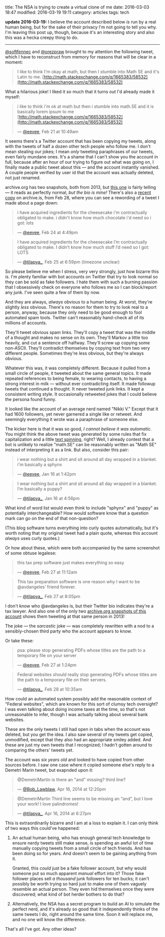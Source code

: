 title: The NSA is trying to create a virtual clone of me
date: 2016-03-03 18:47
modified: 2016-03-19 19:11
category: articles
tags: tech

**update 2016-03-19:** I believe the account described below _is_ run by a real human being, but for the sake of their privacy I'm not going to tell you why.  I'm leaving this post up, though, because it's an interesting story and also this was a hecka creepy thing to do.

----

[@softfennec](https://twitter.com/softfennec) and [@orezpraw](https://twitter.com/orezpraw) brought to my attention the following tweet, which I have to reconstruct from memory for reasons that will be clear in a moment:

> I like to think I'm okay at math, but then I stumble into Math SE and it's Latin to me. [http://math.stackexchange.com/q/1665383/58532](http://math.stackexchange.com/q/1665383/58532)

What a hilarious joke!  I liked it so much that it turns out I'd already made it myself:

> i like to think i'm ok at math but then i stumble into math.SE and it is basically lorem ipsum to me [http://math.stackexchange.com/q/1665383/58532](http://math.stackexchange.com/q/1665383/58532)
>
> — [@eevee](https://twitter.com/eevee/status/701478886375350275), Feb 21 at 10:49am

<!-- more -->

It seems there's a Twitter account that has been copying my tweets, along with the tweets of half a dozen other tech people who follow me.  I don't mean stealing our jokes; I mean _only_ tweeting paraphrases of our tweets, even fairly mundane ones.  It's a shame that I can't show you the account in full, because after an hour of our trying to figure out what was going on, I finally made a public tweet about this — and the account instantly vanished.  A couple people verified by user id that the account was actually deleted, not just renamed.

archive.org has two snapshots, both from 2013, but [this one](https://web.archive.org/web/20131217160207/https://twitter.com/tilapya_) is fairly telling — it reads as perfectly normal, _but the bio is mine!_  There's also a [recent copy](https://archive.is/bxnPe) on archive.is, from Feb 28, where you can see a rewording of a tweet I made about a page down:

> i have acquired ingredients for the cheesecake i'm contractually obligated to make. i didn't know how much chocolate i'd need so i got: lots
>
> — [@eevee](https://twitter.com/eevee/status/702656586519425024), Feb 24 at 4:49pm

<!-- -->
> I have acquired ingredients for the cheesecake I’m contractually obligated to make. I didn’t know how much stuff I’d need so I got: LOTS
>
> — [@tilapya\_](https://twitter.com/tilapya_/status/703051652694040576), Feb 25 at 6:59pm (timezone unclear)

So please believe me when I stress, very very strongly, just how bizarre this is.  I'm plenty familiar with bot accounts on Twitter that try to look normal so they can be sold as fake followers.  I hate them with such a burning passion that I obsessively check on everyone who follows me so I can block/report any junk.  I've seen quite a few of them by now.

And they are always, _always_ obvious to a human being.  At worst, they're slightly _less_ obvious.  There's no reason for them to try to look real to a person, anyway, because they only need to be good enough to fool automated spam tools.  Twitter can't reasonably hand-check all of its millions of accounts.

They'll tweet obvious spam links.  They'll copy a tweet that was the middle of a thought and makes no sense on its own.  They'll Markov a little too heavily, and cut a sentence off halfway.  They'll screw up copying some non-ASCII.  They'll contradict themselves by copying text from two very different people.  Sometimes they're less obvious, but they're always obvious.

Whatever this was, it was completely different.  Because it pulled from a small circle of people, it tweeted about the same general topics.  It made repeated references to being female, to wearing contacts, to having a strong interest in milk — without ever contradicting itself.  It made followup tweets that continued a thought.  It never tweeted junk links.  It kept a consistent writing style.  It occasionally retweeted jokes that I could believe the persona found funny.

It looked like the account of an average nerd named "Nikki V."  Except that it had 1600 followers, yet never garnered a single like or retweet.  And seemingly everything it wrote was a paraphrase of someone else.

The kicker here is that it was so good, _I cannot believe it was automatic_.  You might think the above tweet was generated by some rules that fix capitalization and a little [text spinning](https://en.wikipedia.org/wiki/Article_spinning), right?  Well, I already contest that a bot is unlikely to realize "math.SE" can be reasonably written as "Math SE" instead of interpreting it as a link.  But also, consider this pair:

> i wear nothing but a shirt and sit around all day wrapped in a blanket. i'm basically a sphynx
>
> — [@eevee](https://twitter.com/eevee/status/688476540162605056), Jan 16 at 1:42pm

<!-- -->
> I wear nothing but a shirt and sit around all day wrapped in a blanket. I’m basically a puppy?
>
> — [@tilapya\_](https://twitter.com/tilapya_/status/688525157569150978), Jan 16 at 4:56pm

What kind of word list would even think to include "sphynx" and "puppy" as potentially interchangeable?  How would software know that a question mark can go on the end of that non-question?

(This blog software turns everything into curly quotes automatically, but it's worth noting that my original tweet had a plain quote, whereas this account _always_ uses curly quotes.)

Or how about these, which were both accompanied by the same screenshot of some obtuse legalese:

> this tax prep software just makes everything so easy
>
> — [@eevee](https://twitter.com/eevee/status/703658964341272576), Feb 27 at 11:12am

<!-- -->
> This tax preparation software is one reason why I want to be @avdangeles’ friend forever.
>
> — [@tilapya\_](https://twitter.com/tilapya_/status/703793015148576770), Feb 27 at 8:05pm

I don't know who @avdangeles is, but their Twitter bio indicates they're a tax lawyer.  And also one of the only two [archive.org snapshots of this account](https://web.archive.org/web/20130617165127/https://twitter.com/tilapya_) shows them tweeting at that same person in 2013!

The joke — the _sarcastic_ joke — was completely rewritten with a nod to a sensibly-chosen third party who the account appears to know.

Or take these:

> psa: please stop generating PDFs whose titles are the path to a temporary file on your server
>
> — [@eevee](https://twitter.com/eevee/status/703692217957744640), Feb 27 at 1:24pm

<!-- -->
> Federal websites should really stop generating PDFs whose titles are the path to a temporary file on their servers.
>
> — [@tilapya\_](https://twitter.com/tilapya_/status/704012009440849920), Feb 28 at 10:35am

How could an automated system possibly add the reasonable context of "Federal websites", which are known for this sort of clumsy tech oversight?  I was even talking about doing income taxes at the time, so that's not unreasonable to infer, though I was actually talking about several bank websites.

These are the only tweets I still had open in tabs when the account was deleted, but you get the idea.  I also saw several of my tweets get copied, unmodified, except that they also had an appropriate smiley added.  And these are just my own tweets that I recognized; I hadn't gotten around to comparing the others' tweets yet.

The account was _six years old_ and looked to have copied from other sources before.  I saw one case where it copied someone else's reply to a Demetri Marin tweet, but exapnded upon it:

> @DemetriMartin is there an "and" missing? third line?
>
> — [@Bob\_Lawblaw](https://twitter.com/Bob_Lawblaw/status/456512459910557697), Apr 16, 2014 at 12:20pm

<!-- -->
> @DemetriMartin Third line seems to be missing an “and”, but I love your work! I love palindromes!
>
> — [@tilapya\_](https://twitter.com/tilapya_/status/456604713207615488), Apr 16, 2014 at 6:27pm

This is extraordinarily bizarre and I am at a loss to explain it.  I can only think of two ways this could've happened:

1. An actual human being, who has enough general tech knowledge to ensure nerdy tweets still make sense, is spending an awful lot of time manually copying tweets from a small circle of tech friends.  And has been doing so for years.  And doesn't seem to be gaining anything from it.

    Granted, this _could_ just be a fake follower account, but why would someone put so much apparent _manual_ effort into it?  Those fake follower places sell _a thousand_ junk followers for ten bucks; it can't possibly be worth trying so hard just to make one of them vaguely resemble an actual person.  They even hid themselves once they were discovered; what kind of bot herder bothers to do that?

2. Alternatively, the NSA has a secret program to build an AI to simulate the perfect nerd, and it's already so good that it independently thinks of the same tweets I do, right around the same time.  Soon it will replace me, and no one will know the difference.

That's all I've got.  Any other ideas?
